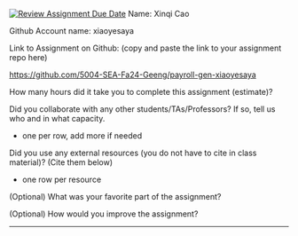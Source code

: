 [![Review Assignment Due Date](https://classroom.github.com/assets/deadline-readme-button-22041afd0340ce965d47ae6ef1cefeee28c7c493a6346c4f15d667ab976d596c.svg)](https://classroom.github.com/a/0MNG42B5)
Name: Xinqi Cao

Github Account name: xiaoyesaya

Link to Assignment on Github: (copy and paste the link to your assignment repo here)

https://github.com/5004-SEA-Fa24-Geeng/payroll-gen-xiaoyesaya

How many hours did it take you to complete this assignment (estimate)?

Did you collaborate with any other students/TAs/Professors? If so, tell us who and in what
capacity.

* one per row, add more if needed
  
Did you use any external resources (you do not have to cite in class material)? (Cite them below)

* one row per resource


(Optional) What was your favorite part of the assignment?

(Optional) How would you improve the assignment?

---
